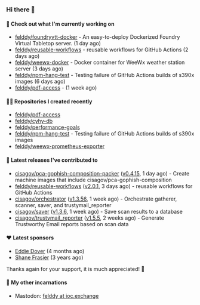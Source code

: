 ### Hi there 👋

#### 👷 Check out what I'm currently working on

- [felddy/foundryvtt-docker](https://github.com/felddy/foundryvtt-docker) - An easy-to-deploy Dockerized Foundry Virtual Tabletop server. (1 day ago)
- [felddy/reusable-workflows](https://github.com/felddy/reusable-workflows) - reusable workflows for GitHub Actions (2 days ago)
- [felddy/weewx-docker](https://github.com/felddy/weewx-docker) - Docker container for WeeWx weather station server (3 days ago)
- [felddy/npm-hang-test](https://github.com/felddy/npm-hang-test) - Testing failure of GitHub Actions builds of s390x images (6 days ago)
- [felddy/pdf-access](https://github.com/felddy/pdf-access) -  (1 week ago)

#### 👨‍💻 Repositories I created recently

- [felddy/pdf-access](https://github.com/felddy/pdf-access)
- [felddy/cyhy-db](https://github.com/felddy/cyhy-db)
- [felddy/performance-goals](https://github.com/felddy/performance-goals)
- [felddy/npm-hang-test](https://github.com/felddy/npm-hang-test) - Testing failure of GitHub Actions builds of s390x images
- [felddy/weewx-prometheus-exporter](https://github.com/felddy/weewx-prometheus-exporter)

#### 🚀 Latest releases I've contributed to

- [cisagov/pca-gophish-composition-packer](https://github.com/cisagov/pca-gophish-composition-packer) ([v0.4.15](https://github.com/cisagov/pca-gophish-composition-packer/releases/tag/v0.4.15), 1 day ago) - Create machine images that include cisagov/pca-gophish-composition
- [felddy/reusable-workflows](https://github.com/felddy/reusable-workflows) ([v2.0.1](https://github.com/felddy/reusable-workflows/releases/tag/v2.0.1), 3 days ago) - reusable workflows for GitHub Actions
- [cisagov/orchestrator](https://github.com/cisagov/orchestrator) ([v1.3.56](https://github.com/cisagov/orchestrator/releases/tag/v1.3.56), 1 week ago) - Orchestrate gatherer, scanner, saver, and trustymail_reporter
- [cisagov/saver](https://github.com/cisagov/saver) ([v1.3.6](https://github.com/cisagov/saver/releases/tag/v1.3.6), 1 week ago) - Save scan results to a database
- [cisagov/trustymail_reporter](https://github.com/cisagov/trustymail_reporter) ([v1.5.5](https://github.com/cisagov/trustymail_reporter/releases/tag/v1.5.5), 2 weeks ago) - Generate Trustworthy Email reports based on scan data

#### ❤️ Latest sponsors
- [Eddie Dover](https://github.com/EddieDover) (4 months ago)
- [Shane Frasier](https://github.com/jsf9k) (3 years ago)

Thanks again for your support, it is much appreciated! 🙏

#### 🐋 My other incarnations
- Mastodon: <a rel="me" href="https://ioc.exchange/@felddy">felddy at ioc.exchange</a>

